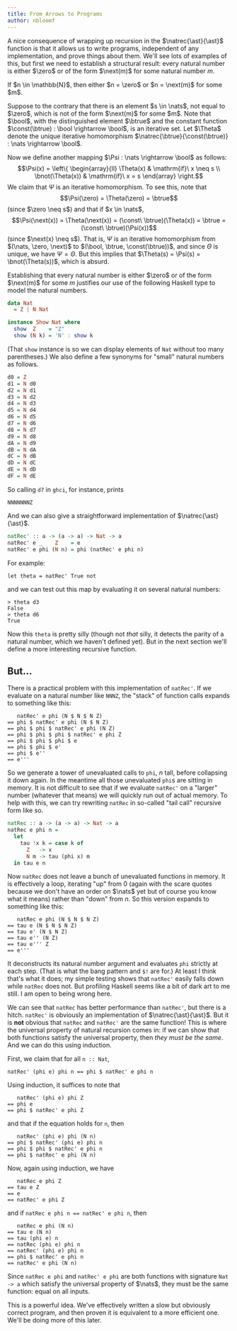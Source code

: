 ```yaml
---
title: From Arrows to Programs
author: nbloomf
---
```


A nice consequence of wrapping up recursion in the $\natrec{\ast}{\ast}$ function is that it allows us to write programs, independent of any implementation, and prove things about them. We'll see lots of examples of this, but first we need to establish a structural result: every natural number is either $\zero$ or of the form $\next(m)$ for some natural number $m$.

<div class="result">
<div class="lemma">
<p>If $n \in \mathbb{N}$, then either $n = \zero$ or $n = \next(m)$ for some $m$.</p>
</div>

<div class="proof">
Suppose to the contrary that there is an element $s \in \nats$, not equal to $\zero$, which is not of the form $\next(m)$ for some $m$. Note that $\bool$, with the distinguished element $\btrue$ and the constant function $\const(\btrue) : \bool \rightarrow \bool$, is an iterative set. Let $\Theta$ denote the unique iterative homomorphism $\natrec{\btrue}{\const(\btrue)} : \nats \rightarrow \bool$.

Now we define another mapping $\Psi : \nats \rightarrow \bool$ as follows: $$\Psi(x) = \left\{ \begin{array}{ll} \Theta(x) & \mathrm{if}\ x \neq s \\ \bnot(\Theta(x)) & \mathrm{if}\ x = s \end{array} \right.$$ We claim that $\Psi$ is an iterative homomorphism. To see this, note that $$\Psi(\zero) = \Theta(\zero) = \btrue$$ (since $\zero \neq s$) and that if $x \in \nats$, $$\Psi(\next(x)) = \Theta(\next(x)) = (\const\ \btrue)(\Theta(x)) = \btrue = (\const\ \btrue)(\Psi(x))$$ (since $\next(x) \neq s$). That is, $\Psi$ is an iterative homomorphism from $(\nats, \zero, \next)$ to $(\bool, \btrue, \const(\btrue))$, and since $\Theta$ is unique, we have $\Psi = \Theta$. But this implies that $\Theta(s) = \Psi(s) = \bnot(\Theta(s))$, which is absurd.
</div>
</div>

Establishing that every natural number is either $\zero$ or of the form $\next(m)$ for some $m$ justifies our use of the following Haskell type to model the natural numbers.


```haskell
data Nat
  = Z | N Nat

instance Show Nat where
  show  Z    = "Z"
  show (N k) = 'N' : show k
```


(That ``show`` instance is so we can display elements of ``Nat`` without too many parentheses.) We also define a few synonyms for "small" natural numbers as follows.


```haskell
d0 = Z
d1 = N d0
d2 = N d1
d3 = N d2
d4 = N d3
d5 = N d4
d6 = N d5
d7 = N d6
d8 = N d7
d9 = N d8
dA = N d9
dB = N dA
dC = N dB
dD = N dC
dE = N dD
dF = N dE
```


So calling ``d7`` in ``ghci``, for instance, prints

    NNNNNNNZ

And we can also give a straightforward implementation of $\natrec{\ast}{\ast}$.


```haskell
natRec' :: a -> (a -> a) -> Nat -> a
natRec' e _    Z    = e
natRec' e phi (N n) = phi (natRec' e phi n)
```


For example:

    let theta = natRec' True not

and we can test out this map by evaluating it on several natural numbers:

    > theta d3
    False
    > theta d6
    True

Now this ``theta`` is pretty silly (though not *that* silly, it detects the parity of a natural number, which we haven't defined yet). But in the next section we'll define a more interesting recursive function.


## But...

There is a practical problem with this implementation of ``natRec'``. If we evaluate on a natural number like ``NNNZ``, the "stack" of function calls expands to something like this:

       natRec' e phi (N $ N $ N Z)
    == phi $ natRec' e phi (N $ N Z)
    == phi $ phi $ natRec' e phi (N Z)
    == phi $ phi $ phi $ natRec' e phi Z
    == phi $ phi $ phi $ e
    == phi $ phi $ e'
    == phi $ e''
    == e'''

So we generate a tower of unevaluated calls to ``phi``, $n$ tall, before collapsing it down again. In the meantime all those unevaluated ``phi``s are sitting in memory. It is not difficult to see that if we evaluate ``natRec'`` on a "larger" number (whatever that means) we will quickly run out of actual memory. To help with this, we can try rewriting ``natRec`` in so-called "tail call" recursive form like so.


```haskell
natRec :: a -> (a -> a) -> Nat -> a
natRec e phi n =
  let
    tau !x k = case k of
      Z   -> x
      N m -> tau (phi x) m
  in tau e n
```


Now ``natRec`` does not leave a bunch of unevaluated functions in memory. It is effectively a loop, iterating "up" from 0 (again with the scare quotes because we don't have an order on $\nats$ yet but of course you know what it means) rather than "down" from $n$. So this version expands to something like this:

       natRec e phi (N $ N $ N Z)
    == tau e (N $ N $ N Z)
    == tau e' (N $ N Z)
    == tau e'' (N Z)
    == tau e''' Z
    == e'''

It deconstructs its natural number argument and evaluates ``phi`` strictly at each step. (That is what the bang pattern and ``$!`` are for.) At least I think that's what it does; my simple testing shows that ``natRec'`` easily falls down while ``natRec`` does not. But profiling Haskell seems like a bit of dark art to me still. I am open to being wrong here.

We can see that ``natRec`` has better performance than ``natRec'``, but there is a hitch. ``natRec'`` is obviously an implementation of $\natrec{\ast}{\ast}$. But it is **not** obvious that ``natRec`` and ``natRec'`` are the same function! This is where the universal property of natural recursion comes in: if we can show that both functions satisfy the universal property, then *they must be the same*. And we can do this using induction.

First, we claim that for all ``n :: Nat``,

    natRec' (phi e) phi n == phi $ natRec' e phi n

Using induction, it suffices to note that

       natRec' (phi e) phi Z
    == phi e
    == phi $ natRec' e phi Z

and that if the equation holds for ``n``, then

       natRec' (phi e) phi (N n)
    == phi $ natRec' (phi e) phi n
    == phi $ phi $ natRec' e phi n
    == phi $ natRec' e phi (N n)

Now, again using induction, we have

       natRec e phi Z
    == tau e Z
    == e
    == natRec' e phi Z

and if ``natRec e phi n == natRec' e phi n``, then

       natRec e phi (N n)
    == tau e (N n)
    == tau (phi e) n
    == natRec (phi e) phi n
    == natRec' (phi e) phi n
    == phi $ natRec' e phi n
    == natRec' e phi (N n)

Since ``natRec e phi`` and ``natRec' e phi`` are both functions with signature ``Nat -> a`` which satisfy the universal property of $\nats$, they must be the same function: equal on all inputs.

This is a powerful idea. We've effectively written a slow but obviously correct program, and then proven it is equivalent to a more efficient one. We'll be doing more of this later.

